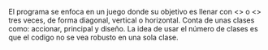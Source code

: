 El programa se enfoca en un juego donde su objetivo es llenar con <<O>> o <<x>> tres veces, de forma diagonal, vertical o horizontal.
Conta de unas clases como: accionar, principal y diseño.
La idea de usar el número de  clases es que el codigo no se vea robusto en una sola clase.  
